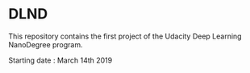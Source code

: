 # DLND
This repository contains the first project of the Udacity Deep Learning NanoDegree program. 

Starting date : March 14th 2019
